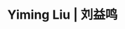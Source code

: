 ---
layout: page
title: Yiming Liu | 刘益鸣
# redirect: https://yunhao-zou.github.io/
description: PhD,2023-Now
img: assets/img/students/liuyiming.jpg
importance: 7
category: Current
related_publications: true
---